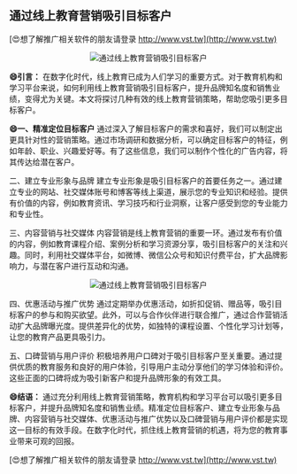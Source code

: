 ## **通过线上教育营销吸引目标客户**

[😍想了解推广相关软件的朋友请登录 http://www.vst.tw](http://www.vst.tw)

 <center><img src="https://vst.tw/MP4/tuiguang/png/3.png" alt="通过线上教育营销吸引目标客户"></center>

**😄引言：**
在数字化时代，线上教育已成为人们学习的重要方式。对于教育机构和学习平台来说，如何利用线上教育营销吸引目标客户，提升品牌知名度和销售业绩，变得尤为关键。本文将探讨几种有效的线上教育营销策略，帮助您吸引更多目标客户。

**😄一、精准定位目标客户**
通过深入了解目标客户的需求和喜好，我们可以制定出更具针对性的营销策略。通过市场调研和数据分析，可以确定目标客户的特征，例如年龄、职业、兴趣爱好等。有了这些信息，我们可以制作个性化的广告内容，将其传达给潜在客户。

二、建立专业形象与品牌
建立专业形象是吸引目标客户的首要任务之一。通过建立专业的网站、社交媒体账号和博客等线上渠道，展示您的专业知识和经验。提供有价值的内容，例如教育资讯、学习技巧和行业洞察，让客户感受到您的专业能力和专业性。

三、内容营销与社交媒体
内容营销是线上教育营销的重要一环。通过发布有价值的内容，例如教育课程介绍、案例分析和学习资源分享，吸引目标客户的关注和兴趣。同时，利用社交媒体平台，如微博、微信公众号和知识付费平台，扩大品牌影响力，与潜在客户进行互动和沟通。

 <center><img src="https://vst.tw/MP4/tuiguang/png/6.png" alt="通过线上教育营销吸引目标客户"></center>

四、优惠活动与推广优势
通过定期举办优惠活动，如折扣促销、赠品等，吸引目标客户的参与和购买欲望。此外，可以与合作伙伴进行联合推广，通过合作营销活动扩大品牌曝光度。提供差异化的优势，如独特的课程设置、个性化学习计划等，让您的教育产品更具吸引力。

五、口碑营销与用户评价
积极培养用户口碑对于吸引目标客户至关重要。通过提供优质的教育服务和良好的用户体验，引导用户主动分享他们的学习体验和评价。这些正面的口碑将成为吸引新客户和提升品牌形象的有效工具。

**😄结语：**
通过充分利用线上教育营销策略，教育机构和学习平台可以吸引更多目标客户，并提升品牌知名度和销售业绩。精准定位目标客户、建立专业形象与品牌、内容营销与社交媒体、优惠活动与推广优势以及口碑营销与用户评价都是实现这一目标的有效手段。在数字化时代，抓住线上教育营销的机遇，将为您的教育事业带来可观的回报。

[😍想了解推广相关软件的朋友请登录 http://www.vst.tw](http://www.vst.tw)



